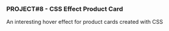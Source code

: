 ### PROJECT#8 - CSS Effect Product Card

An interesting hover effect for product cards created with CSS
